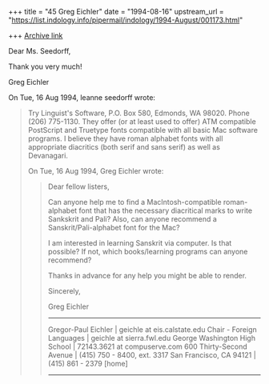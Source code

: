 +++
title = "45 Greg Eichler"
date = "1994-08-16"
upstream_url = "https://list.indology.info/pipermail/indology/1994-August/001173.html"

+++
[Archive link](https://list.indology.info/pipermail/indology/1994-August/001173.html)


Dear Ms. Seedorff,

Thank you very much!

Greg Eichler

On Tue, 16 Aug 1994, leanne seedorff wrote:

> Try Linguist's Software, P.O. Box 580, Edmonds, WA  98020.  Phone 
> (206) 775-1130.  They offer (or at least used to offer) ATM compatible 
> PostScript and Truetype fonts compatible with all basic Mac software 
> programs.  I believe they have roman alphabet fonts with all appropriate 
> diacritics (both serif and sans serif) as well as Devanagari.
> 
> 
> On Tue, 16 Aug 1994, Greg Eichler wrote:
> 
> > 
> > Dear fellow listers,
> > 
> > Can anyone help me to find a MacIntosh-compatible roman-alphabet font that 
> > has the necessary diacritical marks to write Sankskrit and Pali? Also, can
> > anyone recommend a Sanskrit/Pali-alphabet font for the Mac?
> > 
> > I am interested in learning Sanskrit via computer. Is that possible? If 
> > not, which books/learning programs can anyone recommend?
> > 
> > Thanks in advance for any help you might be able to render. 
> > 
> > Sincerely,
> > 
> > Greg Eichler
> >  ___________________________________________________________________
> >    Gregor-Paul Eichler              | geichle at eis.calstate.edu
> >    Chair - Foreign Languages        | geichle at sierra.fwl.edu
> >    George Washington High School    | 72143.3621 at compuserve.com
> >    600 Thirty-Second Avenue         | (415) 750 - 8400, ext. 3317
> >    San Francisco, CA 94121          | (415) 861 - 2379 [home]
> >  ___________________________________________________________________
> > 
> > 
> >  
> > 
>  
> 







